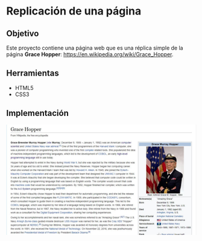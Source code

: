 # Replicación de una página

## Objetivo
Este proyecto contiene una página web que es una réplica simple de la página __Grace Hopper__: <https://en.wikipedia.org/wiki/Grace_Hopper>.

## Herramientas
+ HTML5
+ CSS3

## Implementación
![Modelo Wikipedia](assets/img/modelo.jpg)

